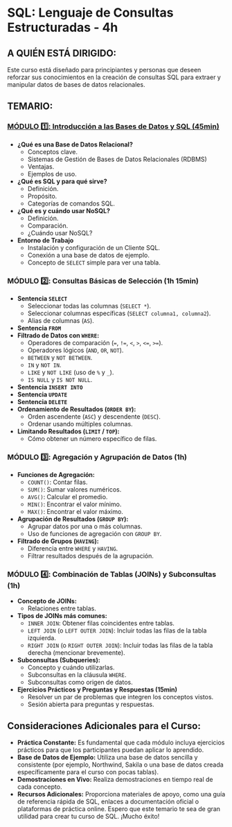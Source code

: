 # SQL: Lenguaje de Consultas Estructuradas - 4h

## A QUIÉN ESTÁ DIRIGIDO:
Este curso está diseñado para principiantes y personas que deseen reforzar sus conocimientos en la creación de consultas SQL para extraer y manipular datos de bases de datos relacionales.

## TEMARIO:

### [MÓDULO :one:: Introducción a las Bases de Datos y SQL (45min)](https://github.com/mauricioge/sql/blob/main/modulo1.md)
- **¿Qué es una Base de Datos Relacional?**
  + Conceptos clave.
  + Sistemas de Gestión de Bases de Datos Relacionales (RDBMS)
  + Ventajas.
  + Ejemplos de uso.
- **¿Qué es SQL y para qué sirve?**
  + Definición.
  + Propósito.
  + Categorías de comandos SQL.
- **¿Qué es y cuándo usar NoSQL?**
  + Definición.
  + Comparación.
  + ¿Cuándo usar NoSQL?
- **Entorno de Trabajo**
  + Instalación y configuración de un Cliente SQL.
  + Conexión a una base de datos de ejemplo.
  + Concepto de `SELECT` simple para ver una tabla.

### MÓDULO :two:: Consultas Básicas de Selección (1h 15min)
- **Sentencia `SELECT`**
  + Seleccionar todas las columnas (`SELECT *`).
  + Seleccionar columnas específicas (`SELECT columna1, columna2`).
  + Alias de columnas (`AS`).
- **Sentencia `FROM`**
- **Filtrado de Datos con `WHERE`:**
  + Operadores de comparación (`=`, `!=`, `<`, `>`, `<=`, `>=`).
  + Operadores lógicos (`AND`, `OR`, `NOT`).
  + `BETWEEN` y `NOT BETWEEN`.
  + `IN` y `NOT IN`.
  + `LIKE` y `NOT LIKE` (uso de `%` y `_`).
  + `IS NULL` y `IS NOT NULL`.
- **Sentencia `INSERT INTO`**
- **Sentencia `UPDATE`**
- **Sentencia `DELETE`**
- **Ordenamiento de Resultados (`ORDER BY`):**
  + Orden ascendente (`ASC`) y descendente (`DESC`).
  + Ordenar usando múltiples columnas.
- **Limitando Resultados (`LIMIT` / `TOP`):**
  + Cómo obtener un número específico de filas.

### MÓDULO :three:: Agregación y Agrupación de Datos (1h)
- **Funciones de Agregación:**
  + `COUNT()`: Contar filas.
  + `SUM()`: Sumar valores numéricos.
  + `AVG()`: Calcular el promedio.
  + `MIN()`: Encontrar el valor mínimo.
  + `MAX()`: Encontrar el valor máximo.
- **Agrupación de Resultados (`GROUP BY`):**
  + Agrupar datos por una o más columnas.
  + Uso de funciones de agregación con `GROUP BY`.
- **Filtrado de Grupos (`HAVING`):**
  + Diferencia entre `WHERE` y `HAVING`.
  + Filtrar resultados después de la agrupación.

### MÓDULO :four:: Combinación de Tablas (JOINs) y Subconsultas (1h)
- **Concepto de JOINs:**
  + Relaciones entre tablas.
- **Tipos de JOINs más comunes:**
  + `INNER JOIN`: Obtener filas coincidentes entre tablas.
  + `LEFT JOIN` (o `LEFT OUTER JOIN`): Incluir todas las filas de la tabla izquierda.
  + `RIGHT JOIN` (o `RIGHT OUTER JOIN`): Incluir todas las filas de la tabla derecha (mencionar brevemente).
- **Subconsultas (Subqueries):**
  + Concepto y cuándo utilizarlas.
  + Subconsultas en la cláusula `WHERE`.
  + Subconsultas como origen de datos.
- **Ejercicios Prácticos y Preguntas y Respuestas (15min)**
  + Resolver un par de problemas que integren los conceptos vistos.
  + Sesión abierta para preguntas y respuestas.

## Consideraciones Adicionales para el Curso:
- **Práctica Constante:** Es fundamental que cada módulo incluya ejercicios prácticos para que los participantes puedan aplicar lo aprendido.
- **Base de Datos de Ejemplo:** Utiliza una base de datos sencilla y consistente (por ejemplo, Northwind, Sakila o una base de datos creada específicamente para el curso con pocas tablas).
- **Demostraciones en Vivo:** Realiza demostraciones en tiempo real de cada concepto.
- **Recursos Adicionales:** Proporciona materiales de apoyo, como una guía de referencia rápida de SQL, enlaces a documentación oficial o plataformas de práctica online.
Espero que este temario te sea de gran utilidad para crear tu curso de SQL. ¡Mucho éxito!
